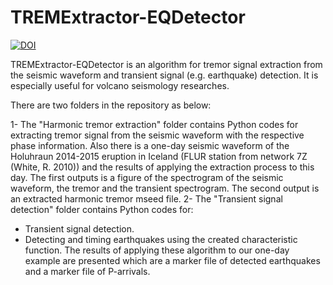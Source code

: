 # TREMExtractor-EQDetector
[![DOI](https://zenodo.org/badge/490198425.svg)](https://zenodo.org/badge/latestdoi/490198425)

TREMExtractor-EQDetector is an algorithm for tremor signal extraction from the seismic waveform and transient signal (e.g. earthquake) detection. It is especially useful for volcano seismology researches.

There are two folders in the repository as below: 

1- The "Harmonic tremor extraction" folder contains Python codes for extracting tremor signal from the seismic waveform with the respective phase information. Also there is a one-day seismic waveform of the Holuhraun 2014-2015 eruption in Iceland (FLUR station from network 7Z (White, R. 2010)) and the results of applying the extraction process to this day. The first outputs is a figure of the spectrogram of the seismic waveform, the tremor and the transient spectrogram. The second output is an extracted harmonic tremor mseed file.
2- The "Transient signal detection" folder contains Python codes for:
- Transient signal detection.
- Detecting and timing earthquakes using the created characteristic function. The results of applying these algorithm to our one-day example are presented which are a marker file of detected earthquakes and a marker file of P-arrivals.
